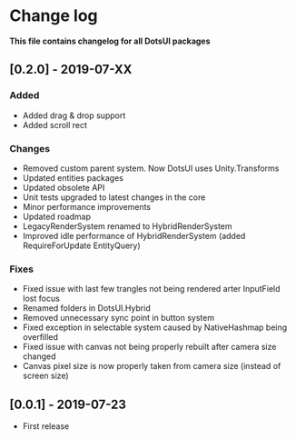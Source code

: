 # Change log

**This file contains changelog for all DotsUI packages**

## [0.2.0] - 2019-07-XX

### Added

* Added drag & drop support
* Added scroll rect

### Changes

* Removed custom parent system. Now DotsUI uses Unity.Transforms
* Updated entities packages
* Updated obsolete API
* Unit tests upgraded to latest changes in the core
* Minor performance improvements
* Updated roadmap
* LegacyRenderSystem renamed to HybridRenderSystem
* Improved idle performance of HybridRenderSystem (added RequireForUpdate EntityQuery)

### Fixes

* Fixed issue with last few trangles not being rendered arter InputField lost focus
* Renamed folders in DotsUI.Hybrid
* Removed unnecessary sync point in button system
* Fixed exception in selectable system caused by NativeHashmap being overfilled
* Fixed issue with canvas not being properly rebuilt after camera size changed
* Canvas pixel size is now properly taken from camera size (instead of screen size)


## [0.0.1] - 2019-07-23

 * First release